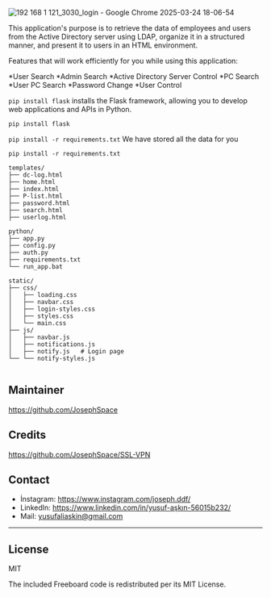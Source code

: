
![192 168 1 121_3030_login - Google Chrome 2025-03-24 18-06-54](https://github.com/user-attachments/assets/9d7d3c2e-380e-43d8-98d4-255cf5b23e7d)

This application's purpose is to retrieve the data of employees and users from the Active Directory server using LDAP, organize it in a structured manner, and present it to users in an HTML environment.

Features that will work efficiently for you while using this application:

*User Search
*Admin Search
*Active Directory Server Control
*PC Search
*User PC Search
*Password Change
*User Control

`pip install flask` installs the Flask framework, allowing you to develop web applications and APIs in Python.
```
pip install flask
```

`pip install -r requirements.txt` We have stored all the data for you
```
pip install -r requirements.txt
```

```
templates/                 
├── dc-log.html
├── home.html
├── index.html 
├── P-list.html 
├── password.html
├── search.html
├── userlog.html

python/                
├── app.py       
├── config.py           
├── auth.py          
├── requirements.txt
└── run_app.bat     

static/                
├── css/               
│   ├── loading.css     
│   ├── navbar.css
│   ├── login-styles.css
│   ├── styles.css
│   └── main.css      
├── js/              
│   ├── navbar.js       
│   ├── notifications.js
│   ├── notify.js   # Login page
└── └── notify-styles.js    
                      
```
## Maintainer

https://github.com/JosephSpace

## Credits

https://github.com/JosephSpace/SSL-VPN 

## Contact

- İnstagram: https://www.instagram.com/joseph.ddf/
- LinkedIn: https://www.linkedin.com/in/yusuf-aşkın-56015b232/
- Mail: yusufaliaskin@gmail.com

---
## License

MIT

The included Freeboard code is redistributed per its MIT License.

